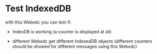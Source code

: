 # Test IndexedDB

with this Webxdc you can test if:

- IndexDB is working (a counter is displayed at all)

- different Webxdc get different IndexedDB objects
  (different counters should be showed for different messages using this Webxdc)

